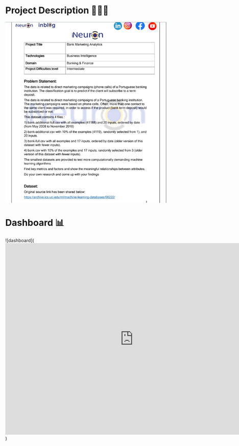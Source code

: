 # Project Description 💁🏻‍♂️
![alt text](https://github.com/tanuj2207/Power-BI-Reports-and-Dashboard/blob/main/BANK%20MARKETING%20CAMPAIGN%20ANALYSIS/Project_description.jpg)

# Dashboard 📊

![dashboard](<iframe width="800" height="600" src="https://app.powerbi.com/view?r=eyJrIjoiM2MzOWE5OGItNmFkNy00ZDk4LTk4ODktZGJhZmVkYmY4ODk5IiwidCI6ImRhN2RkOGNiLTI0YjEtNDA4Ni1hZjZkLWJlNTJkY2QyN2RlMyJ9&pageName=ReportSection" frameborder="0" allowFullScreen="true"></iframe>)
